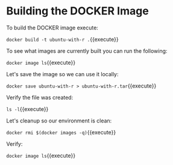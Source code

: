 # Building the DOCKER Image

To build the DOCKER image execute:

`docker build -t ubuntu-with-r .`{{execute}}

To see what images are currently built you can run the following:

`docker image ls`{{execute}}

Let's save the image so we can use it locally:

`docker save ubuntu-with-r > ubuntu-with-r.tar`{{execute}}

Verify the file was created:

`ls -l`{{execute}}

Let's cleanup so our environment is clean:

`docker rmi $(docker images -q)`{{execute}}
	
Verify:

`docker image ls`{{execute}}